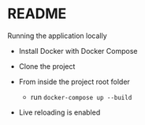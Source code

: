 # README

Running the application locally

* Install Docker with Docker Compose

* Clone the project

* From inside the project root folder
  * run `docker-compose up --build`

* Live reloading is enabled
